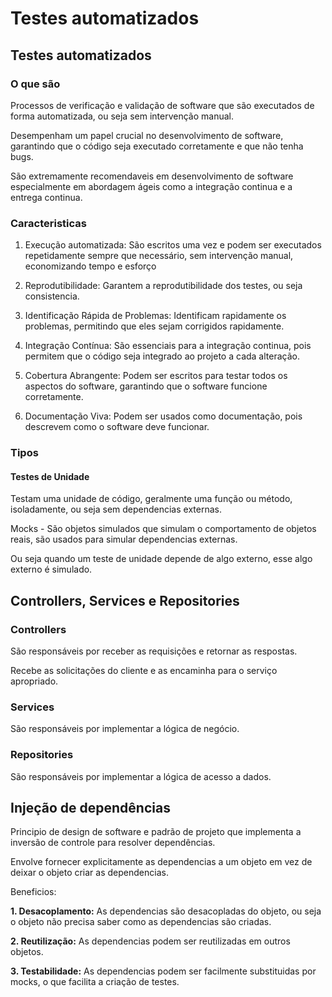 # Testes automatizados

## Testes automatizados

### O que são

Processos de verificação e validação de software que são executados de forma automatizada, ou seja sem intervenção manual.

Desempenham um papel crucial no desenvolvimento de software, garantindo que o código seja executado corretamente e que não tenha bugs.

São extremamente recomendaveis em desenvolvimento de software especialmente em abordagem ágeis como a integração continua e a entrega continua.

### Caracteristicas

1. Execução automatizada: São escritos uma vez e podem ser executados repetidamente sempre que necessário, sem intervenção manual, economizando tempo e esforço

2. Reprodutibilidade: Garantem a reprodutibilidade dos testes, ou seja consistencia.

3. Identificação Rápida de Problemas: Identificam rapidamente os problemas, permitindo que eles sejam corrigidos rapidamente.

4. Integração Contínua: São essenciais para a integração continua, pois permitem que o código seja integrado ao projeto a cada alteração.

5. Cobertura Abrangente: Podem ser escritos para testar todos os aspectos do software, garantindo que o software funcione corretamente.

6. Documentação Viva: Podem ser usados como documentação, pois descrevem como o software deve funcionar.

### Tipos

#### Testes de Unidade

Testam uma unidade de código, geralmente uma função ou método, isoladamente, ou seja sem dependencias externas.

Mocks - São objetos simulados que simulam o comportamento de objetos reais, são usados para simular dependencias externas.

Ou seja quando um teste de unidade depende de algo externo, esse algo externo é simulado.



## Controllers, Services e Repositories

### Controllers

São responsáveis por receber as requisições e retornar as respostas.

Recebe as solicitações do cliente e as encaminha para o serviço apropriado.

### Services

São responsáveis por implementar a lógica de negócio.

### Repositories

São responsáveis por implementar a lógica de acesso a dados.

## Injeção de dependências

Principio de design de software e padrão de projeto que implementa a inversão de controle para resolver dependências.

Envolve fornecer explicitamente as dependencias a um objeto em vez de deixar o objeto criar as dependencias.

Beneficios:

**1. Desacoplamento:** As dependencias são desacopladas do objeto, ou seja o objeto não precisa saber como as dependencias são criadas.

**2. Reutilização:** As dependencias podem ser reutilizadas em outros objetos.

**3. Testabilidade:** As dependencias podem ser facilmente substituidas por mocks, o que facilita a criação de testes.



